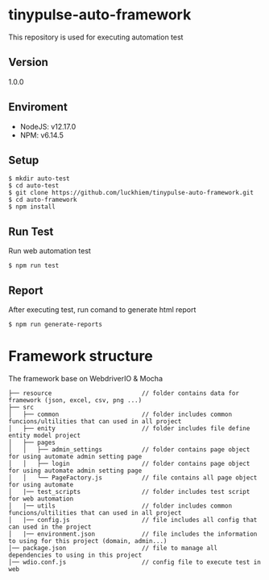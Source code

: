 # tinypulse-auto-framework
This repository is used for executing automation test

## Version
1.0.0

## Enviroment
* NodeJS: v12.17.0
* NPM: v6.14.5

## Setup
```
$ mkdir auto-test
$ cd auto-test
$ git clone https://github.com/luckhiem/tinypulse-auto-framework.git
$ cd auto-framework
$ npm install
```
## Run Test
Run web automation test
```
$ npm run test
 ```
## Report
After executing test, run comand to generate html report
```
$ npm run generate-reports
``` 
# Framework structure
The framework base on WebdriverIO & Mocha
```
├── resource                         // folder contains data for framework (json, excel, csv, png ...)        
├── src
│   ├── common                       // folder includes common funcions/ultilities that can used in all project
│   ├── enity                        // folder includes file define entity model project
│   ├── pages
│   │   ├── admin_settings           // folder contains page object for using automate admin setting page
│   │   ├── login                    // folder contains page object for using automate admin setting page
│   │   └── PageFactory.js           // file contains all page object for using automate
│   |── test_scripts                 // folder includes test script for web automation
│   |── utils                        // folder includes common funcions/ultilities that can used in all project
│   |── config.js                    // file includes all config that can used in the project
│   |── environment.json             // file includes the information to using for this project (domain, admin...)
│── package.json                     // file to manage all dependencies to using in this project
│── wdio.conf.js                     // config file to execute test in web
```
